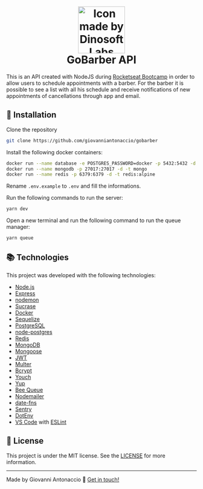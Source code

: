 <h1 align="center">
    <img alt="Icon made by DinosoftLabs" src="https://image.flaticon.com/icons/svg/1801/1801975.svg" height="124" width="124"/> 
    <br>
    GoBarber API
</h1>


This is an API created with NodeJS during [Rocketseat Bootcamp](https://rocketseat.com.br/bootcamp)  in order to allow users to schedule appointments with a barber. For the barber it is possible to see a list with all his schedule and receive notifications of new appointments of cancellations through app and email.

## :rocket: Installation

Clone the repository 

```bash
git clone https://github.com/giovanniantonaccio/gobarber
```
Install the following docker containers:
```bash
docker run --name database -e POSTGRES_PASSWORD=docker -p 5432:5432 -d postgres
docker run --name mongodb -p 27017:27017 -d -t mongo
docker run --name redis -p 6379:6379 -d -t redis:alpine
```
Rename `.env.example` to `.env` and fill the informations.

Run the following commands to run the server:
```bash
yarn dev
```
Open a new terminal and run the following command to run the queue manager:
```bash
yarn queue
```
## :books: Technologies

This project was developed with the following technologies:

-  [Node.js](https://nodejs.org/)
-  [Express](https://expressjs.com/)
-  [nodemon](https://nodemon.io/)
-  [Sucrase](https://github.com/alangpierce/sucrase)
-  [Docker](https://www.docker.com/docker-community)
-  [Sequelize](http://docs.sequelizejs.com/)
-  [PostgreSQL](https://www.postgresql.org/)
-  [node-postgres](https://www.npmjs.com/package/pg)
-  [Redis](https://redis.io/)
-  [MongoDB](https://www.mongodb.com/)
-  [Mongoose](https://mongoosejs.com/)
-  [JWT](https://jwt.io/)
-  [Multer](https://github.com/expressjs/multer)
-  [Bcrypt](https://www.npmjs.com/package/bcrypt)
-  [Youch](https://www.npmjs.com/package/youch)
-  [Yup](https://www.npmjs.com/package/yup)
-  [Bee Queue](https://www.npmjs.com/package/bcrypt)
-  [Nodemailer](https://nodemailer.com/about/)
-  [date-fns](https://date-fns.org/)
-  [Sentry](https://sentry.io/)
-  [DotEnv](https://www.npmjs.com/package/dotenv)
-  [VS Code](https://code.visualstudio.com/) with [ESLint](https://marketplace.visualstudio.com/items?itemName=dbaeumer.vscode-eslint)

## :memo: License

This project is under the MIT license. See the [LICENSE](https://github.com/giovanniantonaccio/gobarber/blob/master/LICENSE) for more information.

---

Made by Giovanni Antonaccio :wave: [Get in touch!](https://www.linkedin.com/in/giovanniantonaccio/)
